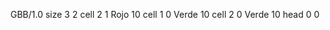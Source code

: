 <gs-board without-header> GBB/1.0
size 3 2
cell 2 1 Rojo 10 
cell 1 0 Verde 10 
cell 2 0 Verde 10 
head 0 0 </gs-board>